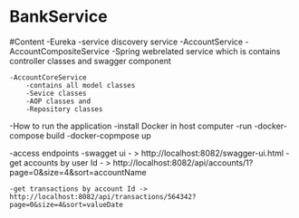 # BankService

#Content
-Eureka
    -service discovery service
-AccountService
    -AccountCompositeService 
        -Spring webrelated service which is contains controller classes and swagger component

    -AccountCoreService 
        -contains all model classes 
        -Sevice classes 
        -AOP classes and 
        -Repository classes 

-How to run the application
    -install Docker in host computer 
    -run 
        -docker-compose build 
        -docker-copmpose up

-access endpoints
    -swagget ui - >  http://localhost:8082/swagger-ui.html 
    -get accounts by user Id - > http://localhost:8082/api/accounts/1?page=0&size=4&sort=accountName

    -get transactions by account Id -> http://localhost:8082/api/transactions/564342?page=0&size=4&sort=valueDate
